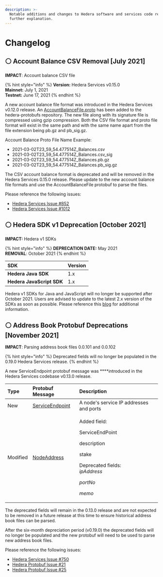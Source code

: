 ```yaml
---
description: >-
  Notable additions and changes to Hedera software and services code requiring
  further explanation.
---
```


# Changelog

## ⚪  Account Balance CSV Removal \[July 2021\] 

**IMPACT**: Account balance CSV file

{% hint style="info" %}
**Version:** Hedera Services v0.15.0  
**Mainnet:** July 1, 2021   
**Testnet:** June 17, 2021
{% endhint %}

A new account balance file format was introduced in the Hedera Services v0.12.0 release. An [AccountBalanceFile.proto](https://github.com/hashgraph/hedera-protobufs/blob/main/streams/AccountBalanceFile.proto) has been added to the hedera-protobufs repository. The new file along with its signature file is compressed using gzip compression. Both the CSV file format and proto file format will exist in the same path and with the same name apart from the file extension being pb.gz and pb\_sig.gz. 

Account Balance Proto File Name Example: 

* 2021-03-02T23\_59\_54.477514Z\_Balances.csv 
* 2021-03-02T23\_59\_54.477514Z\_Balances.csv\_sig 
* 2021-03-02T23\_59\_54.477514Z\_Balances.pb.gz 
* 2021-03-02T23\_59\_54.477514Z\_Balances.pb\_sig.gz 

The CSV account balance format is deprecated and will be removed in the Hedera Services 0.15.0 release. Please update to the new account balance file formats and use the AccountBalanceFile protobuf to parse the files.

Please reference the following issues: 

* [Hedera Services Issue \#852](https://github.com/hashgraph/hedera-services/issues/852) 
* [Hedera Services Issue \#1012](https://github.com/hashgraph/hedera-services/issues/1012) 

## ⚪ Hedera SDK  v1 Deprecation \[October 2021\]

**IMPACT:** Hedera v1 SDKs

{% hint style="info" %}
**DEPRECATION DATE:** May 2021  
**REMOVAL**: October 2021
{% endhint %}

| SDK | Version |
| :--- | :--- |
| **Hedera Java SDK** | 1.x |
| **Hedera JavaScript SDK** | 1.x |

Hedera v1 SDKs for Java and JavaScript will no longer be supported after October 2021. Users are advised to update to the latest 2.x version of the SDKs as soon as possible. Please reference this [blog](https://hedera.com/blog/deprecation-timeline-for-v1-of-the-open-source-hedera-sdk-for-java-javascript) for additional information.

## ⚪ Address Book Protobuf Deprecations \[November 2021\]

**IMPACT**: Parsing address book files 0.0.101 and 0.0.102 

{% hint style="info" %}
Deprecated fields will no longer be populated in the 0.19.0 Hedera Services release. 
{% endhint %}

A new ServiceEndpoint protobuf message was ****introduced in the Hedera Services codebase v0.13.0 release.

<table>
  <thead>
    <tr>
      <th style="text-align:left">Type</th>
      <th style="text-align:left">Protobuf Message</th>
      <th style="text-align:left">Description</th>
    </tr>
  </thead>
  <tbody>
    <tr>
      <td style="text-align:left">New</td>
      <td style="text-align:left"><a href="https://github.com/hashgraph/hedera-protobufs/blob/develop/services/BasicTypes.proto#L344">ServiceEndpoint</a>
      </td>
      <td style="text-align:left">A node&apos;s service IP addresses and ports</td>
    </tr>
    <tr>
      <td style="text-align:left">Modified</td>
      <td style="text-align:left"><a href="https://github.com/hashgraph/hedera-protobufs/blob/develop/services/BasicTypes.proto#L358">NodeAddress</a>
      </td>
      <td style="text-align:left">
        <p>Added field:</p>
        <p>ServiceEndPoint</p>
        <p>description</p>
        <p>stake</p>
        <p></p>
        <p>Deprecated fields:
          <br /><em>     ipAddress</em>
        </p>
        <p><em>     portNo</em>
        </p>
        <p><em>     memo</em>
        </p>
        <p></p>
      </td>
    </tr>
  </tbody>
</table>

The deprecated fields will remain in the 0.13.0 release and are not expected to be removed in a future release at this time to ensure historical address book files can be parsed.  

After the six-month depreciation period \(v0.19.0\) the deprecated fields will no longer be populated and the new protobuf will need to be used to parse new address book files. 

Please reference the following issues: 

* [Hedera Services Issue \#750](https://github.com/hashgraph/hedera-services/issues/750#issuecomment-815916066) 
* [Hedera Protobuf Issue \#21](https://github.com/hashgraph/hedera-protobufs/issues/21) 
* [Hedera Protobuf Issue \#25](https://github.com/hashgraph/hedera-protobufs/issues/25) 

